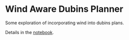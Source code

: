 # Wind Aware Dubins Planner

Some exploration of incorporating wind into dubins plans.

Details in the [notebook](WindAwareTrajectoryPlanner.ipynb).
